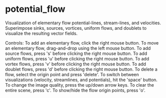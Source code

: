 # potential_flow
Visualization of elementary flow potential-lines, stream-lines, and velocities.
Superimpose sinks, sources, vortices, uniform flows, and doublets to visualize the resulting vector fields.

Controls:
To add an elementary flow, click the right mouse button.
To move an elementary flow, drag-and-drop using the left mouse button.
To add source flows, press 's' before clicking the right mouse button.
To add uniform flows, press 'u' before clicking the right mouse button.
To add vortex flows, press 'v' before clicking the right mouse button.
To add doublet flows, press 'd' before clicking the right mouse button.
To delete a flow, select the origin point and press 'delete'.
To switch between visualizations (velocity, streamlines, and potentials), hit the 'space' button.
To change the image quality, press the up/down arrow keys.
To clear the entire scene, press 'c'.
To show/hide the flow origin points, press 'o'.
